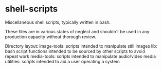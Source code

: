 shell-scripts
=============
Miscellaneous shell scripts, typically written in bash.

These files are in various states of neglect and shouldn't be used in any production capacity without thorough review.

Directory layout:
image-tools: scripts intended to manipulate still images
lib: bash script functions intended to be sourced by other scripts to avoid repeat work
media-tools: scripts intended to manipulate audio/video media
utilities: scripts intended to aid a user operating a system
